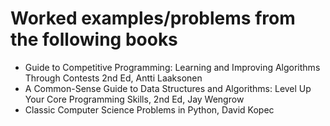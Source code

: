 # Worked examples/problems from the following books 
* Guide to Competitive Programming: Learning and Improving Algorithms Through Contests 2nd Ed, Antti Laaksonen
* A Common-Sense Guide to Data Structures and Algorithms: Level Up Your Core Programming Skills, 2nd Ed, Jay Wengrow
* Classic Computer Science Problems in Python, David Kopec
